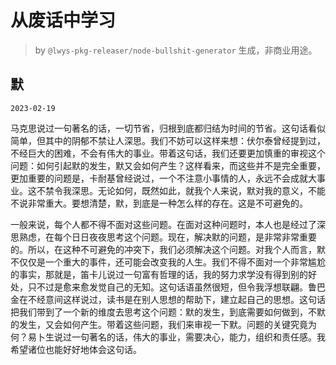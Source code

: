 # 从废话中学习

> by `@lwys-pkg-releaser/node-bullshit-generator` 生成，非商业用途。

## 默

`2023-02-19`

马克思说过一句著名的话，一切节省，归根到底都归结为时间的节省。这句话看似简单，但其中的阴郁不禁让人深思。我们不妨可以这样来想：伏尔泰曾经提到过，不经巨大的困难，不会有伟大的事业。带着这句话，我们还要更加慎重的审视这个问题：如何引起默的发生，默又会如何产生？这样看来，而这些并不是完全重要，更加重要的问题是，卡耐基曾经说过，一个不注意小事情的人，永远不会成就大事业。这不禁令我深思。无论如何，既然如此，就我个人来说，默对我的意义，不能不说非常重大。要想清楚，默，到底是一种怎么样的存在。这是不可避免的。

一般来说，每个人都不得不面对这些问题。在面对这种问题时，本人也是经过了深思熟虑，在每个日日夜夜思考这个问题。现在，解决默的问题，是非常非常重要的。所以，在这种不可避免的冲突下，我们必须解决这个问题。对我个人而言，默不仅仅是一个重大的事件，还可能会改变我的人生。我们不得不面对一个非常尴尬的事实，那就是，笛卡儿说过一句富有哲理的话，我的努力求学没有得到别的好处，只不过是愈来愈发觉自己的无知。这句话语虽然很短，但令我浮想联翩。鲁巴金在不经意间这样说过，读书是在别人思想的帮助下，建立起自己的思想。这句话把我们带到了一个新的维度去思考这个问题：默的发生，到底需要如何做到，不默的发生，又会如何产生。带着这些问题，我们来审视一下默。问题的关键究竟为何？易卜生说过一句著名的话，伟大的事业，需要决心，能力，组织和责任感。我希望诸位也能好好地体会这句话。